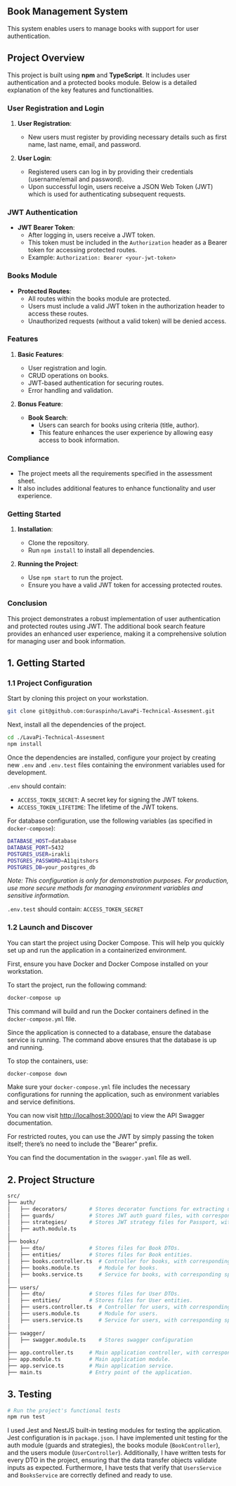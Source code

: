 
## Book Management System

This system enables users to manage books with support for user authentication.

## Project Overview

This project is built using **npm** and **TypeScript**. It includes user authentication and a protected books module. Below is a detailed explanation of the key features and functionalities.

### User Registration and Login

1. **User Registration**: 
   - New users must register by providing necessary details such as first name, last name, email, and password.

2. **User Login**: 
   - Registered users can log in by providing their credentials (username/email and password).
   - Upon successful login, users receive a JSON Web Token (JWT) which is used for authenticating subsequent requests.

### JWT Authentication

- **JWT Bearer Token**: 
  - After logging in, users receive a JWT token.
  - This token must be included in the `Authorization` header as a Bearer token for accessing protected routes.
  - Example: `Authorization: Bearer <your-jwt-token>`

### Books Module

- **Protected Routes**: 
  - All routes within the books module are protected.
  - Users must include a valid JWT token in the authorization header to access these routes.
  - Unauthorized requests (without a valid token) will be denied access.

### Features

1. **Basic Features**:
   - User registration and login.
   - CRUD operations on books.
   - JWT-based authentication for securing routes.
   - Error handling and validation.

2. **Bonus Feature**:
   - **Book Search**: 
     - Users can search for books using criteria (title, author).
     - This feature enhances the user experience by allowing easy access to book information.

### Compliance

- The project meets all the requirements specified in the assessment sheet.
- It also includes additional features to enhance functionality and user experience.

### Getting Started

1. **Installation**:
   - Clone the repository.
   - Run `npm install` to install all dependencies.

2. **Running the Project**:
   - Use `npm start` to run the project.
   - Ensure you have a valid JWT token for accessing protected routes.

### Conclusion

This project demonstrates a robust implementation of user authentication and protected routes using JWT. The additional book search feature provides an enhanced user experience, making it a comprehensive solution for managing user and book information.

## 1. Getting Started

### 1.1 Project Configuration

Start by cloning this project on your workstation.

```sh
git clone git@github.com:Guraspinho/LavaPi-Technical-Assesment.git
```

Next, install all the dependencies of the project.

```sh
cd ./LavaPi-Technical-Assesment
npm install
```

Once the dependencies are installed, configure your project by creating new `.env` and `.env.test` files containing the environment variables used for development.

`.env` should contain:  
- `ACCESS_TOKEN_SECRET`: A secret key for signing the JWT tokens.
- `ACCESS_TOKEN_LIFETIME`: The lifetime of the JWT tokens.

For database configuration, use the following variables (as specified in `docker-compose`):

```sh
DATABASE_HOST=database
DATABASE_PORT=5432
POSTGRES_USER=irakli
POSTGRES_PASSWORD=A11qitshors
POSTGRES_DB=your_postgres_db
```

*Note: This configuration is only for demonstration purposes. For production, use more secure methods for managing environment variables and sensitive information.*

`.env.test` should contain: `ACCESS_TOKEN_SECRET`

### 1.2 Launch and Discover

You can start the project using Docker Compose. This will help you quickly set up and run the application in a containerized environment.

First, ensure you have Docker and Docker Compose installed on your workstation.

To start the project, run the following command:

```sh
docker-compose up
```

This command will build and run the Docker containers defined in the `docker-compose.yml` file. 

Since the application is connected to a database, ensure the database service is running. The command above ensures that the database is up and running.

To stop the containers, use:

```sh
docker-compose down
```

Make sure your `docker-compose.yml` file includes the necessary configurations for running the application, such as environment variables and service definitions.

You can now visit [http://localhost:3000/api](http://localhost:3000/api) to view the API Swagger documentation.

For restricted routes, you can use the JWT by simply passing the token itself; there’s no need to include the "Bearer" prefix.

You can find the documentation in the `swagger.yaml` file as well.

## 2. Project Structure

```sh
src/
├── auth/
│   ├── decorators/       # Stores decorator functions for extracting user's id from JWT.
│   ├── guards/           # Stores JWT auth guard files, with corresponding spec file.
│   ├── strategies/       # Stores JWT strategy files for Passport, with corresponding spec file.
│   ├── auth.module.ts
│
├── books/
│   ├── dto/              # Stores files for Book DTOs.
│   ├── entities/         # Stores files for Book entities.
│   ├── books.controller.ts  # Controller for books, with corresponding spec file.
│   ├── books.module.ts      # Module for books.
│   ├── books.service.ts     # Service for books, with corresponding spec file.
│
├── users/
│   ├── dto/              # Stores files for User DTOs.
│   ├── entities/         # Stores files for User entities.
│   ├── users.controller.ts  # Controller for users, with corresponding spec file.
│   ├── users.module.ts      # Module for users.
│   ├── users.service.ts     # Service for users, with corresponding spec file.
│
├── swagger/              
│   ├── swagger.module.ts    # Stores swagger configuration
│
├── app.controller.ts     # Main application controller, with corresponding spec file.
├── app.module.ts         # Main application module.
├── app.service.ts        # Main application service.
├── main.ts               # Entry point of the application.
```

## 3. Testing

```sh
# Run the project's functional tests
npm run test
```

I used Jest and NestJS built-in testing modules for testing the application. Jest configuration is in `package.json`. I have implemented unit testing for the auth module (guards and strategies), the books module (`BookController`), and the users module (`UserController`). Additionally, I have written tests for every DTO in the project, ensuring that the data transfer objects validate inputs as expected. Furthermore, I have tests that verify that `UsersService` and `BooksService` are correctly defined and ready to use.